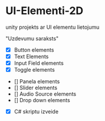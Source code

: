 # UI-Elementi-2D
unity projekts ar UI elementu lietojumu

"Uzdevumu saraksts"
- [x] Button elements
- [x] Text Elements
- [x] Input Field elements
- [x] Toggle elements
- [] Panela elements
- [] Slider elements
- [] Audio Source elements
- [] Drop down elements
- [x]  C# skriptu izveide
